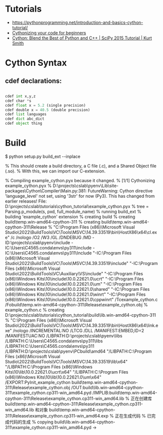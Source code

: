 # Tutorials
- https://pythonprogramming.net/introduction-and-basics-cython-tutorial/
- [Cythonizing your code for beginners](https://medium.com/@miguel.otero.pedrido.1993/cythonizing-your-code-for-beginners-6c7eba2b38ae)
- [Cython: Blend the Best of Python and C++ | SciPy 2015 Tutorial | Kurt Smith](https://www.youtube.com/watch?v=gMvkiQ-gOW8&t=4730s)


# Cython Syntax
## cdef declarations:
```python

cdef int x,y,z
cdef char *s
cdef float x = 5.2 (single precision)
cdef double x = 40.5 (double precision)
cdef list languages
cdef dict abc_dict
cdef object thing
```


# Build
$ python setup.py build_ext --inplace

% This should create a build directory, a C file (.c), and a Shared Object file (.so). 
% With this, we can import our C-extension.

% Compiling example_cython.pyx because it changed.
% [1/1] Cythonizing example_cython.pyx
% D:\projects\cslab\pyenv\Lib\site-packages\Cython\Compiler\Main.py:381: FutureWarning: Cython directive 'language_level' not set, using '3str' for now (Py3). This has changed from earlier releases! File: D:\projects\cslab\tutorials\cython_tutorial\example_cython.pyx
%   tree = Parsing.p_module(s, pxd, full_module_name)
% running build_ext
% building 'example_cython' extension
% creating build
% creating build\temp.win-amd64-cpython-311
% creating build\temp.win-amd64-cpython-311\Release
% "C:\Program Files (x86)\Microsoft Visual Studio\2022\BuildTools\VC\Tools\MSVC\14.39.33519\bin\HostX86\x64\cl.exe" /c /nologo /O2 /W3 /GL /DNDEBUG /MD -ID:\projects\cslab\pyenv\include -IC:\Users\C4565\.conda\envs\py311\include -IC:\Users\C4565\.conda\envs\py311\Include "-IC:\Program Files (x86)\Microsoft Visual Studio\2022\BuildTools\VC\Tools\MSVC\14.39.33519\include" "-IC:\Program Files (x86)\Microsoft Visual Studio\2022\BuildTools\VC\Auxiliary\VS\include" "-IC:\Program Files (x86)\Windows Kits\10\include\10.0.22621.0\ucrt" "-IC:\Program Files (x86)\Windows Kits\10\\include\10.0.22621.0\\um" "-IC:\Program Files (x86)\Windows Kits\10\\include\10.0.22621.0\\shared" "-IC:\Program Files (x86)\Windows Kits\10\\include\10.0.22621.0\\winrt" "-IC:\Program Files (x86)\Windows Kits\10\\include\10.0.22621.0\\cppwinrt" /Tcexample_cython.c /Fobuild\temp.win-amd64-cpython-311\Release\example_cython.obj
% example_cython.c
% creating D:\projects\cslab\tutorials\cython_tutorial\build\lib.win-amd64-cpython-311
% "C:\Program Files (x86)\Microsoft Visual Studio\2022\BuildTools\VC\Tools\MSVC\14.39.33519\bin\HostX86\x64\link.exe" /nologo /INCREMENTAL:NO /LTCG /DLL /MANIFEST:EMBED,ID=2 /MANIFESTUAC:NO /LIBPATH:D:\projects\cslab\pyenv\libs /LIBPATH:C:\Users\C4565\.conda\envs\py311\libs /LIBPATH:C:\Users\C4565\.conda\envs\py311 /LIBPATH:D:\projects\cslab\pyenv\PCbuild\amd64 "/LIBPATH:C:\Program Files (x86)\Microsoft Visual Studio\2022\BuildTools\VC\Tools\MSVC\14.39.33519\lib\x64" "/LIBPATH:C:\Program Files (x86)\Windows Kits\10\lib\10.0.22621.0\ucrt\x64" "/LIBPATH:C:\Program Files (x86)\Windows Kits\10\\lib\10.0.22621.0\\um\x64" /EXPORT:PyInit_example_cython build\temp.win-amd64-cpython-311\Release\example_cython.obj /OUT:build\lib.win-amd64-cpython-311\example_cython.cp311-win_amd64.pyd /IMPLIB:build\temp.win-amd64-cpython-311\Release\example_cython.cp311-win_amd64.lib
%   正在创建库 build\temp.win-amd64-cpython-311\Release\example_cython.cp311-win_amd64.lib 和对象 build\temp.win-amd64-cpython-311\Release\example_cython.cp311-win_amd64.exp
% 正在生成代码
% 已完成代码的生成
% copying build\lib.win-amd64-cpython-311\example_cython.cp311-win_amd64.pyd ->



